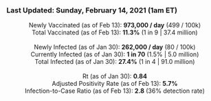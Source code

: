 ### Last Updated: Sunday, February 14, 2021 (1am ET)
<p align="center">
Newly Vaccinated (as of Feb 13): <b>973,000 / day</b>
(499 / 100k)<br>
Total Vaccinated (as of Feb 13): <b>11.3%</b>
(1 in 9 | 37.4 million)<br>
<br>
Newly Infected (as of Jan 30): <b>262,000 / day</b> 
(80 / 100k)<br>
Currently Infected (as of Jan 30): <b>1 in 70</b>
(1.5% | 5.0 million)<br>
Total Infected (as of Jan 30): <b>27.4%</b>
(1 in 4 | 91.0 million)<br>
<br>
Rt (as of Jan 30): <b>0.84</b><br>
Adjusted Positivity Rate (as of Feb 13): <b>5.7%</b><br>
Infection-to-Case Ratio (as of Feb 13): <b>2.8</b> (36% detection rate)</p>